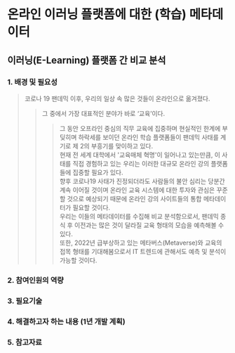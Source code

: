 # 온라인 이러닝 플랫폼에 대한 (학습) 메타데이터
## 이러닝(E-Learning) 플랫폼 간 비교 분석

### 1. 배경 및 필요성
> 코로나 19 팬데믹 이후, 우리의 일상 속 많은 것들이 온라인으로 옮겨졌다.   
>>그 중에서 가장 대표적인 분야가 바로 ‘교육’이다.   
>>>그 동안 오프라인 중심의 직무 교육에 집중하며 현실적인 한계에 부딪히며 하락세를 보이던 온라인 학습 플랫폼들이 팬데믹 사태를 계기로 제 2의 부흥기를 맞이하고 있다.   
현재 전 세계 대학에서 '교육매체 혁명'이 일어나고 있는만큼, 이 사태를 직접 경험하고 있는 우리는 이러한 대규모 온라인 강의 플랫폼들에 집중할 필요가 있다.   
향후 코로나19 사태가 진정되더라도 사람들의 불안 심리는 당분간 계속 이어질 것이며 온라인 교육 시스템에 대한 투자와 관심은 꾸준할 것으로 예상되기 때문에 온라인 강의 사이트들의 통합 메타데이터가 필요할 것이다.   
우리는 이들의 메타데이터를 수집해 비교 분석함으로서, 팬데믹 종식 후 이전과는 많은 것이 달라질 교육 형태의 모습을 예측해볼 수 있다.   
또한, 2022년 급부상하고 있는 메타버스(Metaverse)와 교육의 접목 형태를 기대해봄으로서 IT 트렌드에 관해서도 예측 및 분석이 가능할 것이다.   

### 2. 참여인원의 역량
### 3. 필요기술
### 4. 해결하고자 하는 내용 (1년 개발 계획)
### 5. 참고자료
